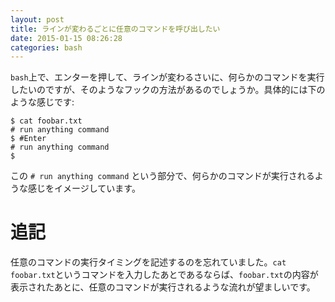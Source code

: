 ```yaml
---
layout: post
title: ラインが変わるごとに任意のコマンドを呼び出したい
date: 2015-01-15 08:26:28
categories: bash
---
```

<p><code>bash</code>上で、エンターを押して、ラインが変わるさいに、何らかのコマンドを実行したいのですが、そのようなフックの方法があるのでしょうか。具体的には下のような感じです:</p>

```
$ cat foobar.txt
# run anything command
$ #Enter
# run anything command
$ 
```

<p>この <code># run anything command</code> という部分で、何らかのコマンドが実行されるような感じをイメージしています。</p>

<h1>追記</h1>

<p>任意のコマンドの実行タイミングを記述するのを忘れていました。<code>cat foobar.txt</code>というコマンドを入力したあとであるならば、<code>foobar.txt</code>の内容が表示されたあとに、任意のコマンドが実行されるような流れが望ましいです。</p>
